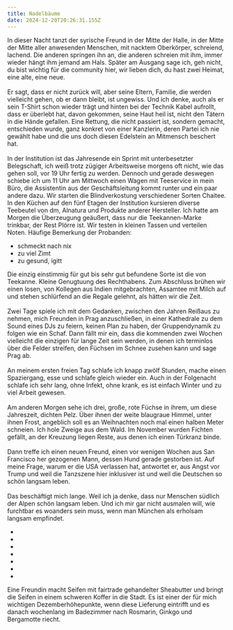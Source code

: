 ```yaml
---
title: Nadelbäume
date: 2024-12-20T20:26:31.155Z
---
```

In dieser Nacht tanzt der syrische Freund in der Mitte der Halle, in der Mitte der Mitte aller anwesenden Menschen, mit nacktem Oberkörper, schreiend, lachend. Die anderen springen ihn an, die anderen schreien mit ihm, immer wieder hängt ihm jemand am Hals. Später am Ausgang sage ich, geh nicht, du bist wichtig für die community hier, wir lieben dich, du hast zwei Heimat, eine alte, eine neue.\
\
Er sagt, dass er nicht zurück will, aber seine Eltern, Familie, die werden vielleicht gehen, ob er dann bleibt, ist ungewiss. Und ich denke, auch als er sein T-Shirt schon wieder trägt und hinten bei der Technik Kabel aufrollt, dass er überlebt hat, davon gekommen, seine Haut heil ist, nicht den Tätern in die Hände gefallen. Eine Rettung, die nicht passiert ist, sondern gemacht, entschieden wurde, ganz konkret von einer Kanzlerin, deren Partei ich nie gewählt habe und die uns doch diesen Edelstein an Mitmensch beschert hat.\
\
In der Institution ist das Jahresende ein Sprint mit unterbesetzter Belegschaft, ich weiß trotz zügiger Arbeitsweise morgens oft nicht, wie das gehen soll, vor 19 Uhr fertig zu werden. Dennoch und gerade deswegen schiebe ich um 11 Uhr am Mittwoch einen Wagen mit Teeservice in mein Büro, die Assistentin aus der Geschäftsleitung kommt runter und ein paar andere dazu. Wir starten die Blindverkostung verschiedener Sorten Chaitee. In den Küchen auf den fünf Etagen der Institution kursieren diverse Teebeutel von dm, Alnatura und Produkte anderer Hersteller. Ich hatte am Morgen die Überzeugung geäußert, dass nur die Teekannen-Marke trinkbar, der Rest Plörre ist. Wir testen in kleinen Tassen und verteilen Noten. Häufige Bemerkung der Probanden:

* schmeckt nach nix
* zu viel Zimt
* zu gesund, igitt

Die einzig einstimmig für gut bis sehr gut befundene Sorte ist die von Teekanne. Kleine Genugtuung des Rechthabens. Zum Abschluss brühen wir einen losen, von Kollegen aus Indien mitgebrachten, Assamtee mit Milch auf und stehen schlürfend an die Regale gelehnt, als hätten wir die Zeit.\
\
Zwei Tage spiele ich mit dem Gedanken, zwischen den Jahren Reißaus zu nehmen, mich Freunden in Prag anzuschließen, in einer Kathedrale zu dem Sound eines DJs zu feiern, keinen Plan zu haben, der Gruppendynamik zu folgen wie ein Schaf. Dann fällt mir ein, dass die kommenden zwei Wochen vielleicht die einzigen für lange Zeit sein werden, in denen ich terminlos über die Felder streifen, den Füchsen im Schnee zusehen kann und sage Prag ab.\
\
An meinem ersten freien Tag schlafe ich knapp zwölf Stunden, mache einen Spaziergang, esse und schlafe gleich wieder ein. Auch in der Folgenacht schlafe ich sehr lang, ohne Infekt, ohne krank, es ist einfach Winter und zu viel Arbeit gewesen.\
\
Am anderen Morgen sehe ich drei, große, rote Füchse in ihrem, um diese Jahreszeit, dichten Pelz. Über ihnen der weite blaugraue Himmel, unter ihnen Frost, angeblich soll es an Weihnachten noch mal einen halben Meter schneien. Ich hole Zweige aus dem Wald. Im November wurden Fichten gefällt, an der Kreuzung liegen Reste, aus denen ich einen Türkranz binde.\
\
Dann treffe ich einen neuen Freund, einen vor wenigen Wochen aus San Francisco her gezogenen Mann, dessen Hund gerade gestorben ist. Auf meine Frage, warum er die USA verlassen hat, antwortet er, aus Angst vor Trump und weil die Tanzszene hier inklusiver ist und weil die Deutschen so schön langsam leben.\
\
Das beschäftigt mich lange. Weil ich ja denke, dass nur Menschen südlich der Alpen schön langsam leben. Und ich mir gar nicht ausmalen will, wie furchtbar es woanders sein muss, wenn man München als erholsam langsam empfindet.

*
*
*
*
*
*
*

Eine Freundin macht Seifen mit fairtrade gehandelter Sheabutter und bringt die Seifen in einem schweren Koffer in die Stadt. Es ist einer der für mich wichtigen Dezemberhöhepunkte, wenn diese Lieferung eintrifft und es danach wochenlang im Badezimmer nach Rosmarin, Ginkgo und Bergamotte riecht.